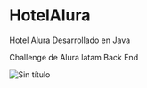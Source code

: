 # HotelAlura
Hotel Alura Desarrollado en Java

Challenge de Alura latam Back End 

![Sin título](https://user-images.githubusercontent.com/85655940/187008850-6a118fa0-400e-4e24-8756-598d632183c2.png)
